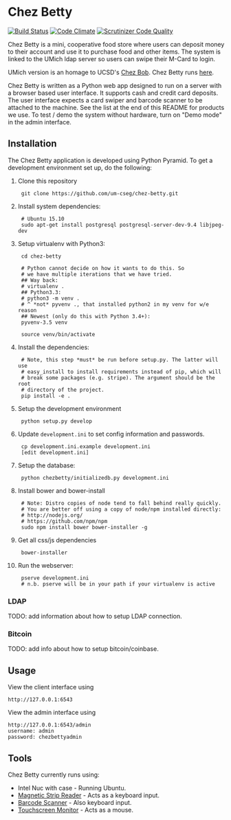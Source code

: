 Chez Betty
==========

[![Build Status](https://travis-ci.org/um-cseg/chez-betty.svg?branch=master)](https://travis-ci.org/um-cseg/chez-betty)
[![Code Climate](https://codeclimate.com/github/um-cseg/chez-betty/badges/gpa.svg)](https://codeclimate.com/github/um-cseg/chez-betty)
[![Scrutinizer Code Quality](https://scrutinizer-ci.com/g/um-cseg/chez-betty/badges/quality-score.png?b=master)](https://scrutinizer-ci.com/g/um-cseg/chez-betty/?branch=master)

Chez Betty is a mini, cooperative food store where users can deposit money to their account
and use it to purchase food and other items. The system is linked
to the UMich ldap server so users can swipe their M-Card to login.

UMich version is an homage to UCSD's [Chez Bob](http://chezbob.ucsd.edu/).
Chez Betty runs [here](http://chezbetty.eecs.umich.edu).

Chez Betty is written as a Python web app designed to run on a server with
a browser based user interface. It supports cash and credit card deposits. The
user interface expects a card swiper and barcode scanner to be attached to
the machine. See the list at the end of this README for products we use.
To test / demo the system without hardware, turn on "Demo mode" in the admin
interface.

Installation
------------

The Chez Betty application is developed using Python Pyramid. To get a
development environment set up, do the following:

1. Clone this repository

        git clone https://github.com/um-cseg/chez-betty.git

2. Install system dependencies:

        # Ubuntu 15.10
        sudo apt-get install postgresql postgresql-server-dev-9.4 libjpeg-dev

1. Setup virtualenv with Python3:

        cd chez-betty

        # Python cannot decide on how it wants to do this. So
        # we have multiple iterations that we have tried.
        ## Way back:
        # virtualenv .
        ## Python3.3:
        # python3 -m venv .
        # ^ *not* pyvenv ., that installed python2 in my venv for w/e reason
        ## Newest (only do this with Python 3.4+):
        pyvenv-3.5 venv

        source venv/bin/activate

2. Install the dependencies:

        # Note, this step *must* be run before setup.py. The latter will use
        # easy_install to install requirements instead of pip, which will
        # break some packages (e.g. stripe). The argument should be the root
        # directory of the project.
        pip install -e .

2. Setup the development environment

        python setup.py develop

3. Update `development.ini` to set config information and passwords.

        cp development.ini.example development.ini
        [edit development.ini]

3. Setup the database:

        python chezbetty/initializedb.py development.ini

4. Install bower and bower-install

        # Note: Distro copies of node tend to fall behind really quickly.
        # You are better off using a copy of node/npm installed directly:
        # http://nodejs.org/
        # https://github.com/npm/npm
        sudo npm install bower bower-installer -g

5. Get all css/js dependencies

        bower-installer

4. Run the webserver:

        pserve development.ini
        # n.b. pserve will be in your path if your virtualenv is active


### LDAP

TODO: add information about how to setup LDAP connection.

### Bitcoin

TODO: add info about how to setup bitcoin/coinbase.

Usage
-----

View the client interface using

    http://127.0.0.1:6543

View the admin interface using

    http://127.0.0.1:6543/admin
    username: admin
    password: chezbettyadmin

Tools
-----

Chez Betty currently runs using:

- Intel Nuc with case - Running Ubuntu.
- [Magnetic Strip Reader](https://www.cdw.com/shop/products/MagTek-SureSwipe-Reader-USB-HID-Keyboard-Interface-magnetic-card-reader/1140626.aspx) - Acts as a keyboard input.
- [Barcode Scanner](https://www.cdw.com/shop/products/Motorola-LS2208-barcode-scanner-scanner-and-USB-cable-included/3021140.aspx) - Also keyboard input.
- [Touchscreen Monitor](http://www.amazon.com/ViewSonic-TD2220-22-Inch-LED-Lit-Display/dp/B009F1IKFC) - Acts as a mouse.
